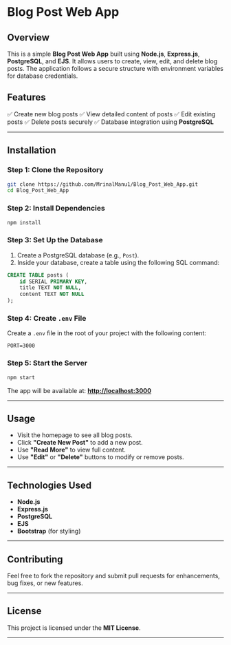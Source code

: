 # Blog Post Web App

## Overview
This is a simple **Blog Post Web App** built using **Node.js**, **Express.js**, **PostgreSQL**, and **EJS**. It allows users to create, view, edit, and delete blog posts. The application follows a secure structure with environment variables for database credentials.

## Features
✅ Create new blog posts
✅ View detailed content of posts
✅ Edit existing posts
✅ Delete posts securely
✅ Database integration using **PostgreSQL**

---

## Installation

### Step 1: Clone the Repository
```bash
git clone https://github.com/MrinalManu1/Blog_Post_Web_App.git
cd Blog_Post_Web_App
```

### Step 2: Install Dependencies
```bash
npm install
```

### Step 3: Set Up the Database
1. Create a PostgreSQL database (e.g., `Post`).
2. Inside your database, create a table using the following SQL command:
```sql
CREATE TABLE posts (
    id SERIAL PRIMARY KEY,
    title TEXT NOT NULL,
    content TEXT NOT NULL
);
```

### Step 4: Create `.env` File
Create a `.env` file in the root of your project with the following content:
```DATABASE_URL=postgres://your_username:your_password@your_host:your_port/your_database
PORT=3000
```


### Step 5: Start the Server
```bash
npm start
```

The app will be available at: **[http://localhost:3000](http://localhost:3000)**

---

## Usage
- Visit the homepage to see all blog posts.
- Click **"Create New Post"** to add a new post.
- Use **"Read More"** to view full content.
- Use **"Edit"** or **"Delete"** buttons to modify or remove posts.

---



## Technologies Used
- **Node.js**
- **Express.js**
- **PostgreSQL**
- **EJS**
- **Bootstrap** (for styling)

---

## Contributing
Feel free to fork the repository and submit pull requests for enhancements, bug fixes, or new features.

---

## License
This project is licensed under the **MIT License**.

---


